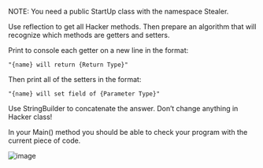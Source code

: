 NOTE: You need a public StartUp class with the namespace Stealer.

Use reflection to get all Hacker methods. Then prepare an algorithm that will recognize which methods are getters and setters.

Print to console each getter on a new line in the format:

    "{name} will return {Return Type}"

Then print all of the setters in the format:

    "{name} will set field of {Parameter Type}"

Use StringBuilder to concatenate the answer. Don’t change anything in Hacker class!

In your Main() method you should be able to check your program with the current piece of code.

![image](https://user-images.githubusercontent.com/45227327/226718855-6533f605-5607-4d60-a0ac-d7ee329d3140.png)
